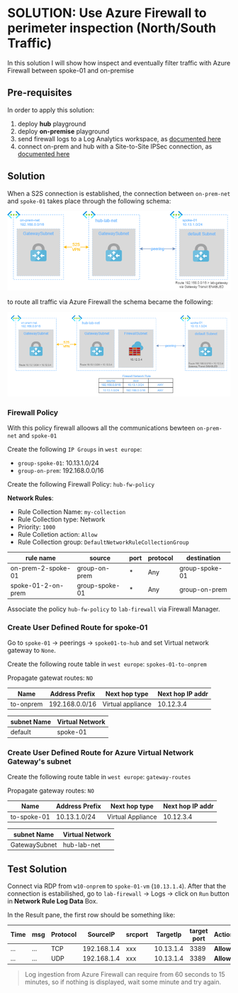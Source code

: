 # SOLUTION: Use Azure Firewall to perimeter inspection (North/South Traffic)  

In this solution I will show how inspect and eventually filter traffic with Azure Firewall between spoke-01 and on-premise 

## Pre-requisites

In order to apply this solution:
1. deploy **hub** playground
2. deploy **on-premise** playground
3. send firewall logs to a Log Analytics workspace, as [documented here](logs.md)
4. connect on-prem and hub with a Site-to-Site IPSec connection, as [documented here](ipsec.md)


## Solution
When a S2S connection is established, the connection between `on-prem-net` and `spoke-01` takes place through the following schema:

![north-south-01](../images/north-south-inspection-01.png)

to route all traffic via Azure Firewall the schema became the following:

![north-south-02](../images/north-south-inspection-02.png)

### Firewall Policy
With this policy firewall alloows all the communications bewteen `on-prem-net` and `spoke-01`

Create the following `IP Groups` in `west europe`:
* `group-spoke-01`: 10.13.1.0/24
* `group-on-prem`: 192.168.0.0/16

Create the following Firewall Policy: `hub-fw-policy`

**Network Rules**:
* Rule Collection Name: `my-collection`
* Rule Collection type: Network
* Priority: `1000`
* Rule Colletion action: `Allow`
* Rule Collection group: `DefaultNetworkRuleCollectionGroup`


| rule name | source | port | protocol | destination | 
|---|---|---|---|---|
| on-prem-2-spoke-01 | group-on-prem | * | Any | group-spoke-01 | 
| spoke-01-2-on-prem | group-spoke-01 | * | Any | group-on-prem | 
Associate the policy `hub-fw-policy` to `lab-firewall` via Firewall Manager.

### Create User Defined Route for spoke-01
Go to `spoke-01` -> peerings -> `spoke01-to-hub` and set Virtual network gateway to `None`.

Create the following route table in `west europe`: `spokes-01-to-onprem`

Propagate gatewat routes: `NO`

| Name | Address Prefix | Next hop type | Next hop IP addr |
|---|---|---|---|
| to-onprem | 192.168.0.0/16 | Virtual appliance | 10.12.3.4 |

| subnet Name | Virtual Network |
|---|---|
| default | spoke-01 |

### Create User Defined Route for Azure Virtual Network Gateway's subnet
Create the following route table in `west europe`: `gateway-routes`

Propagate gateway routes: `NO`

| Name | Address Prefix | Next hop type | Next hop IP addr |
|---|---|---|---|
| to-spoke-01 | 10.13.1.0/24 | Virtual Appliance | 10.12.3.4 |

| subnet Name | Virtual Network |
|---|---|
| GatewaySubnet | hub-lab-net |


## Test Solution

Connect via RDP from `w10-onprem` to `spoke-01-vm` (`10.13.1.4`).
After that the connection is estabilished, go to `lab-firewall` -> Logs -> click on `Run` button in **Network Rule Log Data** Box.

In the Result pane, the first row should be something like:

| Time | msg | Protocol | SourceIP | srcport| TargetIp | target port | Action |
|---|---|----|---|---|---|---|---|
|...|...|TCP|192.168.1.4|xxx|10.13.1.4|3389|**Allow**|
|...|...|UDP|192.168.1.4|xxx|10.13.1.4|3389|**Allow**|

> Log ingestion from Azure Firewall can require from 60 seconds to 15 minutes, so if nothing is displayed, wait some minute and try again.
